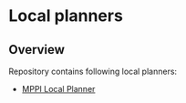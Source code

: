 # Local planners 

## Overview

Repository contains following local planners:
  * [MPPI Local Planner](/mppic/README.md)
